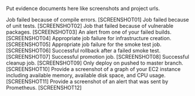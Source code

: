 Put evidence documents here like screenshots and project urls.

Job failed because of compile errors. [SCREENSHOT01]
Job failed because of unit tests. [SCREENSHOT02]
Job that failed because of vulnerable packages. [SCREENSHOT03]
An alert from one of your failed builds. [SCREENSHOT04]
Appropriate job failure for infrastructure creation. [SCREENSHOT05]
Appropriate job failure for the smoke test job. [SCREENSHOT06]
Successful rollback after a failed smoke test. [SCREENSHOT07]
Successful promotion job. [SCREENSHOT08]
Successful cleanup job. [SCREENSHOT09]
Only deploy on pushed to master branch. [SCREENSHOT10]
Provide a screenshot of a graph of your EC2 instance including available memory, available disk space, and CPU usage. [SCREENSHOT11]
Provide a screenshot of an alert that was sent by Prometheus. [SCREENSHOT12]